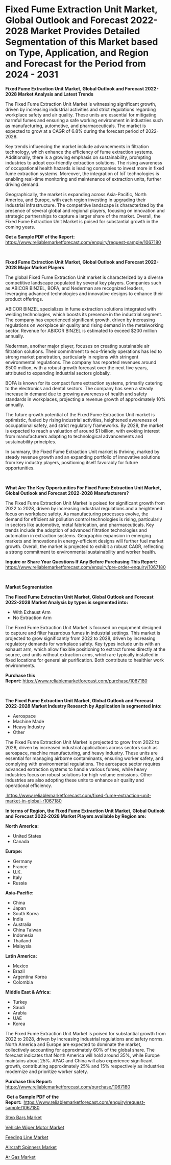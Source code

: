 <p><h1>Fixed Fume Extraction Unit Market, Global Outlook and Forecast 2022-2028 Market Provides Detailed Segmentation of this Market based on Type, Application, and Region and Forecast for the Period from 2024 - 2031</h1></p><p><strong>Fixed Fume Extraction Unit Market, Global Outlook and Forecast 2022-2028 Market Analysis and Latest Trends</strong></p>
<p><p>The Fixed Fume Extraction Unit Market is witnessing significant growth, driven by increasing industrial activities and strict regulations regarding workplace safety and air quality. These units are essential for mitigating harmful fumes and ensuring a safe working environment in industries such as manufacturing, automotive, and pharmaceuticals. The market is expected to grow at a CAGR of 6.8% during the forecast period of 2022-2028.</p><p>Key trends influencing the market include advancements in filtration technology, which enhance the efficiency of fume extraction systems. Additionally, there is a growing emphasis on sustainability, prompting industries to adopt eco-friendly extraction solutions. The rising awareness of occupational health hazards is leading companies to invest more in fixed fume extraction systems. Moreover, the integration of IoT technologies is enabling real-time monitoring and maintenance of extraction units, further driving demand.</p><p>Geographically, the market is expanding across Asia-Pacific, North America, and Europe, with each region investing in upgrading their industrial infrastructure. The competitive landscape is characterized by the presence of several global and regional players, focusing on innovation and strategic partnerships to capture a larger share of the market. Overall, the Fixed Fume Extraction Unit Market is poised for substantial growth in the coming years.</p></p>
<p><strong>Get a Sample PDF of the Report:&nbsp;</strong> <a href="https://www.reliablemarketforecast.com/enquiry/request-sample/1067180">https://www.reliablemarketforecast.com/enquiry/request-sample/1067180</a></p>
<p>&nbsp;</p>
<p><strong>Fixed Fume Extraction Unit Market, Global Outlook and Forecast 2022-2028 Major Market Players</strong></p>
<p><p>The global Fixed Fume Extraction Unit market is characterized by a diverse competitive landscape populated by several key players. Companies such as ABICOR BINZEL, BOFA, and Nederman are recognized leaders, leveraging advanced technologies and innovative designs to enhance their product offerings. </p><p>ABICOR BINZEL specializes in fume extraction solutions integrated with welding technologies, which boosts its presence in the industrial segment. The company has experienced significant growth, driven by increasing regulations on workplace air quality and rising demand in the metalworking sector. Revenue for ABICOR BINZEL is estimated to exceed $200 million annually.</p><p>Nederman, another major player, focuses on creating sustainable air filtration solutions. Their commitment to eco-friendly operations has led to strong market penetration, particularly in regions with stringent environmental regulations. The company has reported revenues around $500 million, with a robust growth forecast over the next five years, attributed to expanding industrial sectors globally.</p><p>BOFA is known for its compact fume extraction systems, primarily catering to the electronics and dental sectors. The company has seen a steady increase in demand due to growing awareness of health and safety standards in workplaces, projecting a revenue growth of approximately 10% annually.</p><p>The future growth potential of the Fixed Fume Extraction Unit market is optimistic, fueled by rising industrial activities, heightened awareness of occupational safety, and strict regulatory frameworks. By 2028, the market is expected to reach a valuation of around $1 billion, with evoking interest from manufacturers adapting to technological advancements and sustainability principles.</p><p>In summary, the Fixed Fume Extraction Unit market is thriving, marked by steady revenue growth and an expanding portfolio of innovative solutions from key industry players, positioning itself favorably for future opportunities.</p></p>
<p>&nbsp;</p>
<p><strong>What Are The Key Opportunities For Fixed Fume Extraction Unit Market, Global Outlook and Forecast 2022-2028 Manufacturers?</strong></p>
<p><p>The Fixed Fume Extraction Unit Market is poised for significant growth from 2022 to 2028, driven by increasing industrial regulations and a heightened focus on workplace safety. As manufacturing processes evolve, the demand for efficient air pollution control technologies is rising, particularly in sectors like automotive, metal fabrication, and pharmaceuticals. Key trends include the adoption of advanced filtration technologies and automation in extraction systems. Geographic expansion in emerging markets and innovations in energy-efficient designs will further fuel market growth. Overall, the market is projected to exhibit a robust CAGR, reflecting a strong commitment to environmental sustainability and worker health.</p></p>
<p><strong>Inquire or Share Your Questions If Any Before Purchasing This Report:</strong> <a href="https://www.reliablemarketforecast.com/enquiry/pre-order-enquiry/1067180">https://www.reliablemarketforecast.com/enquiry/pre-order-enquiry/1067180</a></p>
<p>&nbsp;</p>
<p><strong>Market Segmentation</strong></p>
<p><strong>The Fixed Fume Extraction Unit Market, Global Outlook and Forecast 2022-2028 Market Analysis by types is segmented into:</strong></p>
<p><ul><li>With Exhaust Arm</li><li>No Extraction Arm</li></ul></p>
<p><p>The Fixed Fume Extraction Unit Market is focused on equipment designed to capture and filter hazardous fumes in industrial settings. This market is projected to grow significantly from 2022 to 2028, driven by increasing regulatory demands for workplace safety. Key types include units with an exhaust arm, which allow flexible positioning to extract fumes directly at the source, and units without extraction arms, which are typically installed in fixed locations for general air purification. Both contribute to healthier work environments.</p></p>
<p><strong>Purchase this Report:&nbsp;</strong><a href="https://www.reliablemarketforecast.com/purchase/1067180">https://www.reliablemarketforecast.com/purchase/1067180</a></p>
<p>&nbsp;</p>
<p><strong>The Fixed Fume Extraction Unit Market, Global Outlook and Forecast 2022-2028 Market Industry Research by Application is segmented into:</strong></p>
<p><ul><li>Aerospace</li><li>Machine Made</li><li>Heavy Industry</li><li>Other</li></ul></p>
<p><p>The Fixed Fume Extraction Unit Market is projected to grow from 2022 to 2028, driven by increased industrial applications across sectors such as aerospace, machine manufacturing, and heavy industry. These units are essential for managing airborne contaminants, ensuring worker safety, and complying with environmental regulations. The aerospace sector requires advanced extraction systems to handle various fumes, while heavy industries focus on robust solutions for high-volume emissions. Other industries are also adopting these units to enhance air quality and operational efficiency.</p></p>
<p><a href="https://www.reliablemarketforecast.com/fixed-fume-extraction-unit-market-in-global-r1067180">&nbsp;https://www.reliablemarketforecast.com/fixed-fume-extraction-unit-market-in-global-r1067180</a></p>
<p><strong>In terms of Region, the Fixed Fume Extraction Unit Market, Global Outlook and Forecast 2022-2028 Market Players available by Region are:</strong></p>
<p>
    <p> <strong> North America: </strong>
        <ul>
            <li>United States</li>
            <li>Canada</li>
        </ul>
        </p> 
    <p> <strong> Europe: </strong>
        <ul>
            <li>Germany</li>
            <li>France</li>
            <li>U.K.</li>
            <li>Italy</li>
            <li>Russia</li>
        </ul>
        </p> 
    <p> <strong> Asia-Pacific: </strong>
        <ul>
            <li>China</li>
            <li>Japan</li>
            <li>South Korea</li>
            <li>India</li>
            <li>Australia</li>
            <li>China Taiwan</li>
            <li>Indonesia</li>
            <li>Thailand</li>
            <li>Malaysia</li>
        </ul>
        </p> 
    <p> <strong> Latin America: </strong>
        <ul>
            <li>Mexico</li>
            <li>Brazil</li>
            <li>Argentina Korea</li>
            <li>Colombia</li>
        </ul>
        </p> 
    <p> <strong> Middle East & Africa: </strong>
        <ul>
            <li>Turkey</li>
            <li>Saudi</li>
            <li>Arabia</li>
            <li>UAE</li>
            <li>Korea</li>
        </ul>
    </p>
    </p>
<p><p>The Fixed Fume Extraction Unit Market is poised for substantial growth from 2022 to 2028, driven by increasing industrial regulations and safety norms. North America and Europe are expected to dominate the market, collectively accounting for approximately 60% of the global share. The forecast indicates that North America will hold around 35%, while Europe maintains about 25%. APAC and China will also experience significant growth, contributing approximately 25% and 15% respectively as industries modernize and prioritize worker safety.</p></p>
<p><strong>Purchase this Report: </strong><a href="https://www.reliablemarketforecast.com/purchase/1067180">https://www.reliablemarketforecast.com/purchase/1067180</a></p>
<p>&nbsp;<strong>Get a Sample PDF of the Report:&nbsp;&nbsp;</strong><a href="https://www.reliablemarketforecast.com/enquiry/request-sample/1067180">https://www.reliablemarketforecast.com/enquiry/request-sample/1067180</a></p>
<p><strong></strong></p>
<p><p><a href="https://www.linkedin.com/pulse/in-depth-analysis-global-step-bars-market-scope-its-rapid-q5ddc?trackingId=elfO6%2Bp8SQKM%2BIuL8aQNxQ%3D%3D">Step Bars Market</a></p><p><a href="https://medium.com/@erinveum/this-report-on-vehicle-wiper-motor-market-is-a-comprehensive-analysis-of-market-shares-fcd7b3b46dff?postPublishedType=initial">Vehicle Wiper Motor Market</a></p><p><a href="https://issuu.com/reportprime-2/docs/feeding-line-market-size-2030.pptx_f50bc22185242a">Feeding Line Market</a></p><p><a href="https://www.linkedin.com/pulse/global-aircraft-spinners-market-trends-analysis-future-42tuc?trackingId=o%2FuCqKD3SZ2D5Yh9cvebVA%3D%3D">Aircraft Spinners Market</a></p><p><a href="https://issuu.com/reportprime-2/docs/ar-gas-market-size-2030.pptx_5278273dbe52f8">Ar Gas Market</a></p></p>